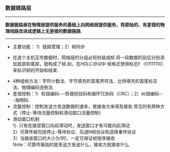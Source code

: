 ### 数据链路层
***
**数据链路层在物理层提供服务的基础上向网络层提供服务，将原始的、有差错的物理线路改进成逻辑上无差错的数据链路.**
***
- 主要功能：
1）链路管理；2）帧同步
* 在连个主机互传数据时，网络层的分组必将封装成帧.将一段数据的前后分别添加首部和尾部，就构成了帧.如，在*HDLC协议*中
帧格式使用标志F（01111110）来标识帧的开始和结束.
- 4种组帧方法：字符计数法、字节填充的首尾界符法、比特填充的首尾标志法、物理编码违例法.
- 差错控制：1）检错编码---奇偶校验码和循环冗余码（CRC）；2）纠错编码---海明码.
- 流量控制：控制发送方发送数据的速率，使接收方来得及接收.常见的有两种方式（停止-等待流量控制和滑动窗口流量控制）
- 滑动窗口机制<br>
1）只有在接受窗口向前滑动时，发送窗口才有可能向前滑动<br>
2）可靠传输包括停止-等待协议、后退N帧协议和选择重传协议<br>
3）当接收窗口的大小为1时，一定可保证帧按序接收<br>
Note：可靠传输指的是发送方发送什么，接收方就接收什么.<br>

